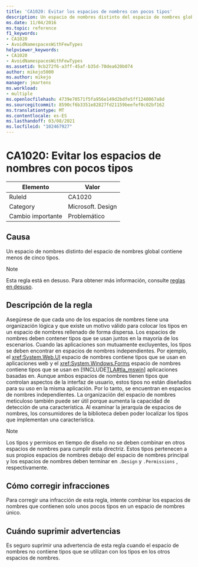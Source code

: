 ```yaml
---
title: 'CA1020: Evitar los espacios de nombres con pocos tipos'
description: Un espacio de nombres distinto del espacio de nombres global contiene menos de cinco tipos.
ms.date: 11/04/2016
ms.topic: reference
f1_keywords:
- CA1020
- AvoidNamespacesWithFewTypes
helpviewer_keywords:
- CA1020
- AvoidNamespacesWithFewTypes
ms.assetid: 9cb272f6-a3ff-45af-b35d-70dea620b074
author: mikejo5000
ms.author: mikejo
manager: jmartens
ms.workload:
- multiple
ms.openlocfilehash: 4739e70571f5fa956e149d2bdfe5ff1240067a8d
ms.sourcegitcommit: 8590cf6b3351e82827fd21159beefef0c02bf162
ms.translationtype: MT
ms.contentlocale: es-ES
ms.lasthandoff: 03/08/2021
ms.locfileid: "102467927"
---
```

# <a name="ca1020-avoid-namespaces-with-few-types"></a>CA1020: Evitar los espacios de nombres con pocos tipos

|Elemento|Valor|
|-|-|
|RuleId|CA1020|
|Category|Microsoft. Design|
|Cambio importante|Problemático|

## <a name="cause"></a>Causa

Un espacio de nombres distinto del espacio de nombres global contiene menos de cinco tipos.

> [!NOTE]
> Esta regla está en desuso. Para obtener más información, consulte [reglas en desuso](fxcop-unported-deprecated-rules.md).

## <a name="rule-description"></a>Descripción de la regla

Asegúrese de que cada uno de los espacios de nombres tiene una organización lógica y que existe un motivo válido para colocar los tipos en un espacio de nombres rellenado de forma dispersa. Los espacios de nombres deben contener tipos que se usan juntos en la mayoría de los escenarios. Cuando las aplicaciones son mutuamente excluyentes, los tipos se deben encontrar en espacios de nombres independientes. Por ejemplo, el <xref:System.Web.UI> espacio de nombres contiene tipos que se usan en aplicaciones web y el <xref:System.Windows.Forms> espacio de nombres contiene tipos que se usan en [!INCLUDE[TLA#tla_mswin](../code-quality/includes/tlasharptla_mswin_md.md)] aplicaciones basadas en. Aunque ambos espacios de nombres tienen tipos que controlan aspectos de la interfaz de usuario, estos tipos no están diseñados para su uso en la misma aplicación. Por lo tanto, se encuentran en espacios de nombres independientes. La organización del espacio de nombres meticuloso también puede ser útil porque aumenta la capacidad de detección de una característica. Al examinar la jerarquía de espacios de nombres, los consumidores de la biblioteca deben poder localizar los tipos que implementan una característica.

> [!NOTE]
> Los tipos y permisos en tiempo de diseño no se deben combinar en otros espacios de nombres para cumplir esta directriz. Estos tipos pertenecen a sus propios espacios de nombres debajo del espacio de nombres principal y los espacios de nombres deben terminar en `.Design` y `.Permissions` , respectivamente.

## <a name="how-to-fix-violations"></a>Cómo corregir infracciones

Para corregir una infracción de esta regla, intente combinar los espacios de nombres que contienen solo unos pocos tipos en un espacio de nombres único.

## <a name="when-to-suppress-warnings"></a>Cuándo suprimir advertencias

Es seguro suprimir una advertencia de esta regla cuando el espacio de nombres no contiene tipos que se utilizan con los tipos en los otros espacios de nombres.
